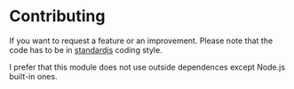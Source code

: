 # Contributing

If you want to request a feature or an improvement. Please note that the code has to be in [standardjs](https://standardjs.com) coding style.

I prefer that this module does not use outside dependences except Node.js built-in ones.
